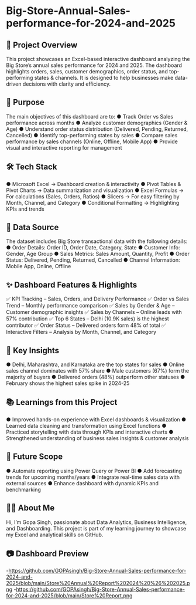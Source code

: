 # Big-Store-Annual-Sales-performance-for-2024-and-2025

📝 Project Overview
-
This project showcases an Excel-based interactive dashboard analyzing the Big Store’s annual sales performance for 2024 and 2025. The dashboard highlights orders, sales, customer demographics, order status, and top-performing states & channels. It is designed to help businesses make data-driven decisions with clarity and efficiency.

🎯 Purpose
-
The main objectives of this dashboard are to: ● Track Order vs Sales performance across months ● Analyze customer demographics (Gender & Age) ● Understand order status distribution (Delivered, Pending, Returned, Cancelled) ● Identify top-performing states by sales ● Compare sales performance by sales channels (Online, Offline, Mobile App) ● Provide visual and interactive reporting for management

🛠️ Tech Stack
-
● Microsoft Excel → Dashboard creation & interactivity ● Pivot Tables & Pivot Charts → Data summarization and visualization ● Excel Formulas → For calculations (Sales, Orders, Ratios) ● Slicers → For easy filtering by Month, Channel, and Category ● Conditional Formatting → Highlighting KPIs and trends

📂 Data Source
-
The dataset includes Big Store transactional data with the following details: ● Order Details: Order ID, Order Date, Category, State ● Customer Info: Gender, Age Group ● Sales Metrics: Sales Amount, Quantity, Profit ● Order Status: Delivered, Pending, Returned, Cancelled ● Channel Information: Mobile App, Online, Offline

✨ Dashboard Features & Highlights
-
✅ KPI Tracking – Sales, Orders, and Delivery Performance ✅ Order vs Sales Trend – Monthly performance comparison ✅ Sales by Gender & Age – Customer demographic insights ✅ Sales by Channels – Online leads with 57% contribution ✅ Top 6 States – Delhi (10.9K sales) is the highest contributor ✅ Order Status – Delivered orders form 48% of total ✅ Interactive Filters – Analysis by Month, Channel, and Category

🚀 Key Insights
-
● Delhi, Maharashtra, and Karnataka are the top states for sales ● Online sales channel dominates with 57% share ● Male customers (67%) form the majority of buyers ● Delivered orders (48%) outperform other statuses ● February shows the highest sales spike in 2024-25

📚 Learnings from this Project
-
● Improved hands-on experience with Excel dashboards & visualization ● Learned data cleaning and transformation using Excel functions ● Practiced storytelling with data through KPIs and interactive charts ● Strengthened understanding of business sales insights & customer analysis

🔮 Future Scope
-
● Automate reporting using Power Query or Power BI ● Add forecasting trends for upcoming months/years ● Integrate real-time sales data with external sources ● Enhance dashboard with dynamic KPIs and benchmarking

👩‍💻 About Me
-
Hi, I’m Gopa Singh, passionate about Data Analytics, Business Intelligence, and Dashboarding. This project is part of my learning journey to showcase my Excel and analytical skills on GitHub.

📷 Dashboard Preview
-
-https://github.com/GOPAsingh/Big-Store-Annual-Sales-performance-for-2024-and-2025/blob/main/Store%20Annual%20Report%202024%20%26%202025.png
-https://github.com/GOPAsingh/Big-Store-Annual-Sales-performance-for-2024-and-2025/blob/main/Store%20Report.png
